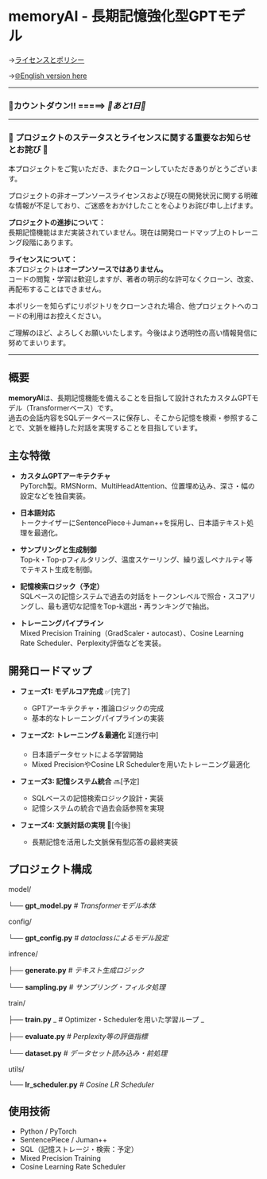 # memoryAI - 長期記憶強化型GPTモデル
→[ライセンスとポリシー](https://github.com/RockHopperPenguin64/memoryAI/blob/main/jpLicense.md)

→[🌐English version here](https://github.com/RockHopperPenguin64/memoryAI/blob/main/README.md)

---

### 🥳カウントダウン!! =====>  _**🤔あと1日🤩**_

---

### 🙇‍ プロジェクトのステータスとライセンスに関する重要なお知らせとお詫び 🙇‍

本プロジェクトをご覧いただき、またクローンしていただきありがとうございます。

プロジェクトの非オープンソースライセンスおよび現在の開発状況に関する明確な情報が不足しており、ご迷惑をおかけしたことを心よりお詫び申し上げます。

**プロジェクトの進捗について：**  
長期記憶機能はまだ実装されていません。現在は開発ロードマップ上のトレーニング段階にあります。

**ライセンスについて：**  
本プロジェクトは**オープンソースではありません。**  
コードの閲覧・学習は歓迎しますが、著者の明示的な許可なくクローン、改変、再配布することはできません。

本ポリシーを知らずにリポジトリをクローンされた場合、他プロジェクトへのコードの利用はお控えください。

ご理解のほど、よろしくお願いいたします。今後はより透明性の高い情報発信に努めてまいります。

---

## 概要

**memoryAI**は、長期記憶機能を備えることを目指して設計されたカスタムGPTモデル（Transformerベース）です。  
過去の会話内容をSQLデータベースに保存し、そこから記憶を検索・参照することで、文脈を維持した対話を実現することを目指しています。

 

## 主な特徴

- **カスタムGPTアーキテクチャ**  
  PyTorch製。RMSNorm、MultiHeadAttention、位置埋め込み、深さ・幅の設定などを独自実装。

- **日本語対応**  
  トークナイザーにSentencePiece＋Juman++を採用し、日本語テキスト処理を最適化。

- **サンプリングと生成制御**  
  Top-k・Top-pフィルタリング、温度スケーリング、繰り返しペナルティ等でテキスト生成を制御。

- **記憶検索ロジック（予定）**  
  SQLベースの記憶システムで過去の対話をトークンレベルで照合・スコアリングし、最も適切な記憶をTop-k選出・再ランキングで抽出。

- **トレーニングパイプライン**  
  Mixed Precision Training（GradScaler・autocast）、Cosine Learning Rate Scheduler、Perplexity評価などを実装。

## 開発ロードマップ

- **フェーズ1: モデルコア完成**  ✅[完了]
  - GPTアーキテクチャ・推論ロジックの完成
  - 基本的なトレーニングパイプラインの実装

- **フェーズ2: トレーニング＆最適化** ⏳[進行中]
  - 日本語データセットによる学習開始
  - Mixed PrecisionやCosine LR Schedulerを用いたトレーニング最適化

- **フェーズ3: 記憶システム統合** 🔜[予定]
  - SQLベースの記憶検索ロジック設計・実装
  - 記憶システムの統合で過去会話参照を実現

- **フェーズ4: 文脈対話の実現** 🚀[今後]
  - 長期記憶を活用した文脈保有型応答の最終実装
 

## プロジェクト構成
model/

└── **gpt_model.py**    _# Transformerモデル本体_

config/

└── **gpt_config.py**   _# dataclassによるモデル設定_

infrence/

├── **generate.py**     _# テキスト生成ロジック_

└── **sampling.py**     _# サンプリング・フィルタ処理_

train/

├── **train.py**       _ # Optimizer・Schedulerを用いた学習ループ _

├── **evaluate.py**     _# Perplexity等の評価指標_

└── **dataset.py**      _# データセット読み込み・前処理_

utils/ 

└── **lr_scheduler.py** _# Cosine LR Scheduler_

 

## 使用技術

- Python / PyTorch  
- SentencePiece / Juman++  
- SQL（記憶ストレージ・検索：予定）  
- Mixed Precision Training  
- Cosine Learning Rate Scheduler
